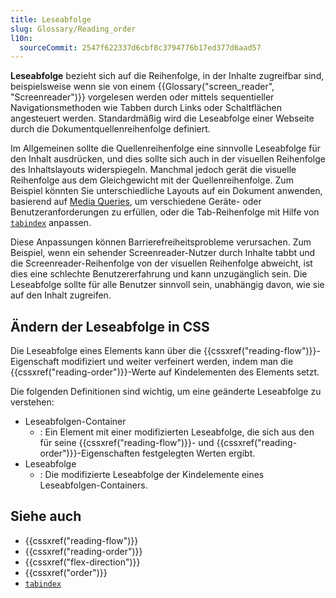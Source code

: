 ```yaml
---
title: Leseabfolge
slug: Glossary/Reading_order
l10n:
  sourceCommit: 2547f622337d6cbf8c3794776b17ed377d6aad57
---
```


**Leseabfolge** bezieht sich auf die Reihenfolge, in der Inhalte zugreifbar sind, beispielsweise wenn sie von einem {{Glossary("screen_reader", "Screenreader")}} vorgelesen werden oder mittels sequentieller Navigationsmethoden wie Tabben durch Links oder Schaltflächen angesteuert werden. Standardmäßig wird die Leseabfolge einer Webseite durch die Dokumentquellenreihenfolge definiert.

Im Allgemeinen sollte die Quellenreihenfolge eine sinnvolle Leseabfolge für den Inhalt ausdrücken, und dies sollte sich auch in der visuellen Reihenfolge des Inhaltslayouts widerspiegeln. Manchmal jedoch gerät die visuelle Reihenfolge aus dem Gleichgewicht mit der Quellenreihenfolge. Zum Beispiel könnten Sie unterschiedliche Layouts auf ein Dokument anwenden, basierend auf [Media Queries](/de/docs/Web/CSS/CSS_media_queries/Using_media_queries), um verschiedene Geräte- oder Benutzeranforderungen zu erfüllen, oder die Tab-Reihenfolge mit Hilfe von [`tabindex`](/de/docs/Web/HTML/Reference/Global_attributes/tabindex) anpassen.

Diese Anpassungen können Barrierefreiheitsprobleme verursachen. Zum Beispiel, wenn ein sehender Screenreader-Nutzer durch Inhalte tabbt und die Screenreader-Reihenfolge von der visuellen Reihenfolge abweicht, ist dies eine schlechte Benutzererfahrung und kann unzugänglich sein. Die Leseabfolge sollte für alle Benutzer sinnvoll sein, unabhängig davon, wie sie auf den Inhalt zugreifen.

## Ändern der Leseabfolge in CSS

Die Leseabfolge eines Elements kann über die {{cssxref("reading-flow")}}-Eigenschaft modifiziert und weiter verfeinert werden, indem man die {{cssxref("reading-order")}}-Werte auf Kindelementen des Elements setzt.

Die folgenden Definitionen sind wichtig, um eine geänderte Leseabfolge zu verstehen:

- Leseabfolgen-Container
  - : Ein Element mit einer modifizierten Leseabfolge, die sich aus den für seine {{cssxref("reading-flow")}}- und {{cssxref("reading-order")}}-Eigenschaften festgelegten Werten ergibt.
- Leseabfolge
  - : Die modifizierte Leseabfolge der Kindelemente eines Leseabfolgen-Containers.

## Siehe auch

- {{cssxref("reading-flow")}}
- {{cssxref("reading-order")}}
- {{cssxref("flex-direction")}}
- {{cssxref("order")}}
- [`tabindex`](/de/docs/Web/HTML/Reference/Global_attributes/tabindex)

